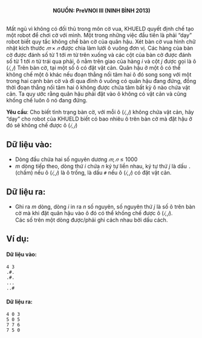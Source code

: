 **<center>NGUỒN: PreVNOI Ⅲ (NINH BÌNH 2013)</center>**
<br>

Mất ngủ vì không có đối thủ trong môn cờ vua, KHUELD quyết định chế tạo một robot  để chơi cờ với mình. Một trong những việc đầu tiên là phải “dạy” robot biết quy tắc không chế bàn cờ của quân hậu. 
Xét bàn cờ vua hình chữ nhật kích thước $𝑚 × 𝑛$ được chia làm lưới ô vuông đơn vị. Các hàng của bàn cờ được đánh số từ $1$ tới $m$ từ trên xuống và các cột của bàn cờ được đánh số từ 1 tới $n$ từ trái qua phải, ô nằm trên giao của hàng $i$ và cột $j$ được gọi là ô $(𝑖, 𝑗)$ 
Trên bàn cờ, tại một số ô có đặt vật cản. Quân hậu ở một ô có thể không chế một ô khác nếu đoạn thẳng nối tâm hai ô đó song song với một trong hai cạnh bàn cờ và đi qua đỉnh ô vuông có quân hậu đang đứng, đồng thời đoạn thẳng nối tâm hai ô không được chứa tâm bất kỳ ô nào chứa vật cản. Ta quy ước rằng quân hậu phải đặt vào ô không có vật cản và cũng khống chế luôn ô nó đang đứng. 

**Yêu cầu**: Cho biết tình trạng bàn cờ, với mỗi ô $(𝑖, 𝑗)$ không chứa vật cản, hãy “dạy” cho robot của KHUELD biết có bao nhiêu ô trên bàn cờ mà đặt hậu ở đó sẽ không chế được ô $(𝑖, 𝑗)$ 

## Dữ liệu vào:
- Dòng đầu chứa hai số nguyên dương $𝑚, 𝑛 ≤ 1000$
- $m$ dòng tiếp theo, dòng thứ  $i$ chứa $n$ ký tự liền nhau, ký tự thứ  $j$ là dấu `.` (chấm) nếu ô $(𝑖, 𝑗)$ là ô trống, là dấu `#` nếu ô $(𝑖, 𝑗)$ có đặt vật cản. 

## Dữ liệu ra:
- Ghi ra $m$ dòng, dòng $i$ in ra $n$ số nguyên, số nguyên thứ $j$ là số ô trên bàn cờ mà khi đặt quân hậu vào ô đó có thể khống chế được ô $(𝑖, 𝑗)$.  
Các số trên một dòng  được/phải ghi cách nhau bởi dấu cách.

## Ví dụ:
#### Dữ liệu vào: 
```
4 3
.#.
.#.
...
..#
```

#### Dữ liệu ra:
```
4 0 3 
5 0 5 
7 7 6 
7 5 0
```